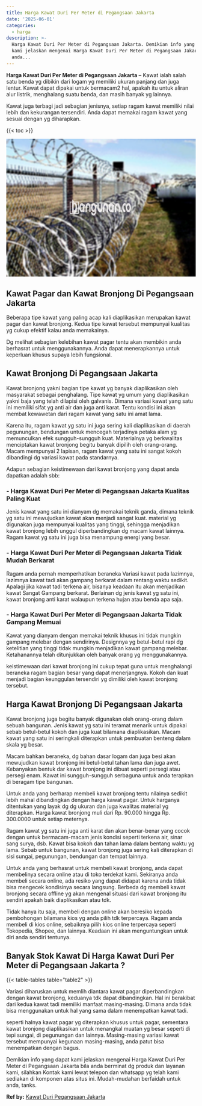 ```yaml
---
title: Harga Kawat Duri Per Meter di Pegangsaan Jakarta
date: '2025-06-01'
categories:
  - harga
description: >-
  Harga Kawat Duri Per Meter di Pegangsaan Jakarta. Demikian info yang dapat
  kami jelaskan mengenai Harga Kawat Duri Per Meter di Pegangsaan Jakarta bila
  anda...
---
```


**Harga Kawat Duri Per Meter di Pegangsaan Jakarta** – Kawat ialah salah satu benda yg dibikin dari logam yg memiliki ukuran panjang dan juga lentur. Kawat dapat dipakai untuk bermacam2 hal, apakah itu untuk aliran alur listrik, menghalang suatu benda, dan masih banyak yg lainnya.

Kawat juga terbagi jadi sebagian jenisnya, setiap ragam kawat memiliki nilai lebih dan kekurangan tersendiri. Anda dapat memakai ragam kawat yang sesuai dengan yg diharapkan.

{{< toc >}}

![Harga Kawat Duri Per Meter di Pegangsaan Jakarta](/images/jual-kawat-murah43.png)

## Kawat Pagar dan Kawat Bronjong Di Pegangsaan Jakarta

Beberapa tipe kawat yang paling acap kali diaplikasikan merupakan kawat pagar dan kawat bronjong. Kedua tipe kawat tersebut mempunyai kualitas yg cukup efektif kalau anda memakainya.

Dg melihat sebagian kelebihan kawat pagar tentu akan membikin anda berhasrat untuk menggunakannya. Anda dapat menerapkannya untuk keperluan khusus supaya lebih fungsional.

## Kawat Bronjong Di Pegangsaan Jakarta

Kawat bronjong yakni bagian tipe kawat yg banyak diaplikasikan oleh masyarakat sebagai penghalang. Tipe kawat yg umum yang diaplikasikan yakni baja yang telah dilapisi oleh galvanis. Dimana variasi kawat yang satu ini memiliki sifat yg anti air dan juga anti karat. Tentu kondisi ini akan membat kewawetan dari ragam kawat yang satu ini amat lama.

Karena itu, ragam kawat yg satu ini juga sering kali diaplikasikan di daerah pegunungan, bendungan untuk mencegah terjadinya petaka alam yg memunculkan efek sungguh-sungguh kuat. Materialnya yg berkwalitas menciptakan kawat bronjong begitu banyak dipilih oleh orang-orang. Macam mempunyai 2 lapisan, ragam kawat yang satu ini sangat kokoh dibandingi dg variasi kawat pada standarnya.

Adapun sebagian keistimewaan dari kawat bronjong yang dapat anda dapatkan adalah sbb:

### \- Harga Kawat Duri Per Meter di Pegangsaan Jakarta Kualitas Paling Kuat

Jenis kawat yang satu ini dianyam dg memakai teknik ganda, dimana teknik yg satu ini mewujudkan kawat akan menjadi sangat kuat. material yg digunakan juga mempunyai kualitas yang tinggi, sehingga menjadikan kawat bronjong lebih unggul diperbandingkan dg macam kawat lainnya. Ragam kawat yg satu ini juga bisa menampung energi yang besar.

### \- Harga Kawat Duri Per Meter di Pegangsaan Jakarta Tidak Mudah Berkarat

Ragam anda pernah memperhatikan beraneka Variasi kawat pada lazimnya, lazimnya kawat tadi akan gampang berkarat dalam rentang waktu sedikit. Apalagi jika kawat tadi terkena air, bisanya keadaan itu akan menjadikan kawat Sangat Gampang berkarat. Berlainan dg jenis kawat yg satu ini, kawat bronjong anti karat walaupun terkena hujan atau benda apa saja.

### \- Harga Kawat Duri Per Meter di Pegangsaan Jakarta Tidak Gampang Memuai

Kawat yang dianyam dengan memakai teknik khusus ini tidak mungkin gampang melebar dengan sendirinya. Designnya yg betul-betul rapi dg ketelitian yang tinggi tidak mungkin menjadikan kawat gampang melebar. Ketahanannya telah ditunjukkan oleh banyak orang yg menggunakannya.

keistimewaan dari kawat bronjong ini cukup tepat guna untuk menghalangi beraneka ragam bagian besar yang dapat menerjangnya. Kokoh dan kuat menjadi bagian keunggulan tersendiri yg dimiliki oleh kawat bronjong tersebut.

## Harga Kawat Bronjong Di Pegangsaan Jakarta

Kawat bronjong juga begitu banyak digunakan oleh orang-orang dalam sebuah bangunan. Jenis kawat yg satu ini teramat menarik untuk dipakai sebab betul-betul kokoh dan juga kuat bilamana diaplikasikan. Macam kawat yang satu ini seringkali diterapkan untuk pembuatan benteng dalam skala yg besar.

Macam bahkan beraneka, dg bahan dasar logam dan juga besi akan mewujudkan kawat bronjong ini betul-betul tahan lama dan juga awet. Kebanyakan bentuk dar kawat bronjong ini dibuat seperti persegi atau persegi enam. Kawat ini sungguh-sungguh serbaguna untuk anda terapkan di beragam tipe bangunan.

Untuk anda yang berharap membeli kawat bronjong tentu nilainya sedikit lebih mahal dibandingkan dengan harga kawat pagar. Untuk harganya ditentukan yang layak dg dg ukuran dan juga kwalitas material yg diterapkan. Harga kawat bronjong muli dari Rp. 90.000 hingga Rp. 300.0000 untuk setiap meternya.

Ragam kawat yg satu ini juga anti karat dan akan benar-benar yang cocok dengan untuk bermacam-macam jenis kondisi seperti terkena air, sinar sang surya, dsb. Kawat bisa kokoh dan tahan lama dalam bentang waktu yg lama. Sebab untuk bangunan, kawat bronjong juga sering kali diterapkan di sisi sungai, pegunungan, bendungan dan tempat lainnya.

Untuk anda yang berhasrat untuk membeli kawat bronjong, anda dapat membelinya secara online atau di toko terdekat kami. Sekiranya anda membeli secara online, ada resiko yang dapat didapat karena anda tidak bisa mengecek kondisinya secara langsung. Berbeda dg membeli kawat bronjong secara offline yg akan mengenal situasi dari kawat bronjong itu sendiri apakah baik diaplikasikan atau tdk.

Tidak hanya itu saja, membeli dengan online akan beresiko kepada pembohongan bilamana kios yg anda pilih tdk terpercaya. Ragam anda membeli di kios online, sebaiknya pilih kios online terpercaya seperti Tokopedia, Shopee, dan lainnya. Keadaan ini akan menguntungkan untuk diri anda sendiri tentunya.

## Banyak Stok Kawat Di Harga Kawat Duri Per Meter di Pegangsaan Jakarta ?

{{< table-tables table="table2" >}}

Variasi diharuskan untuk memlih diantara kawat pagar diperbandingkan dengan kawat bronjong, keduanya tdk dapat dibandingkan. Hal ini berakibat dari kedua kawat tadi memiliki manfaat masing-masing. Dimana anda tidak bisa menggunakan untuk hal yang sama dalam menempatkan kawat tadi.

seperti halnya kawat pagar yg diterapkan khusus untuk pagar, sementara kawat bronjong diaplikasikan untuk menangkal muatan yg besar seperti di tepi sungai, di pegunungan dan lainnya. Masing-masing variasi kawat tersebut mempunyai kegunaan masing-masing, anda patut bisa menempatkan dengan bagus.

Demikian info yang dapat kami jelaskan mengenai Harga Kawat Duri Per Meter di Pegangsaan Jakarta bila anda berminat dg produk dan layanan kami, silahkan Kontak kami lewat telepon dan whatsapp yg telah kami sediakan di komponen atas situs ini. Mudah-mudahan berfaidah untuk anda, tanks.

**Ref by:** [Kawat Duri Pegangsaan Jakarta](https://id.wikipedia.org/wiki/Kawat)
